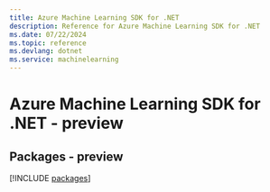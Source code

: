 ```yaml
---
title: Azure Machine Learning SDK for .NET
description: Reference for Azure Machine Learning SDK for .NET
ms.date: 07/22/2024
ms.topic: reference
ms.devlang: dotnet
ms.service: machinelearning
---
```

# Azure Machine Learning SDK for .NET - preview
## Packages - preview
[!INCLUDE [packages](machine-learning-index.md)]
